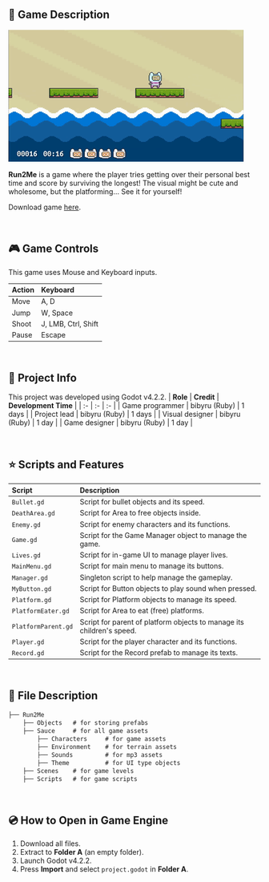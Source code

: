 ## 📔 Game Description
![Image of Run2Me main menu](https://github.com/bibyru/bibyru/blob/main/Gifs/Run2Me.gif)

**Run2Me** is a game where the player tries getting over their personal best time and score by surviving the longest! The visual might be cute and wholesome, but the platforming... See it for yourself!

Download game [here](https://github.com/bibyru/Run2Me_gd/releases/).

<br/>

## 🎮 Game Controls
This game uses Mouse and Keyboard inputs.

| **Action** | **Keyboard** |
| :- | :- |
| Move | A, D |
| Jump | W, Space |
| Shoot | J, LMB, Ctrl, Shift |
| Pause | Escape |

<br/>

## 📝 Project Info
This project was developed using Godot v4.2.2.
| **Role** | **Credit** | **Development Time** |
| :- | :- | :- |
| Game programmer | bibyru (Ruby) | 1 days |
| Project lead | bibyru (Ruby) | 1 days |
| Visual designer | bibyru (Ruby) | 1 day |
| Game designer | bibyru (Ruby) | 1 day |

<br/>

## ⭐ Scripts and Features
| **Script** | **Description** |
| :- | :- |
| `Bullet.gd` | Script for bullet objects and its speed. |
| `DeathArea.gd` | Script for Area to free objects inside. |
| `Enemy.gd` | Script for enemy characters and its functions. |
| `Game.gd` | Script for the Game Manager object to manage the game. |
| `Lives.gd` | Script for in-game UI to manage player lives. |
| `MainMenu.gd` | Script for main menu to manage its buttons. |
| `Manager.gd` | Singleton script to help manage the gameplay. |
| `MyButton.gd` | Script for Button objects to play sound when pressed. |
| `Platform.gd` | Script for Platform objects to manage its speed. |
| `PlatformEater.gd` | Script for Area to eat (free) platforms. |
| `PlatformParent.gd` | Script for parent of platform objects to manage its children's speed. |
| `Player.gd` | Script for the player character and its functions. |
| `Record.gd` | Script for the Record prefab to manage its texts. |

<br/>

## 📁 File Description
```
├── Run2Me
    ├── Objects   # for storing prefabs
    ├── Sauce     # for all game assets
        ├── Characters     # for game assets
        ├── Environment    # for terrain assets
        ├── Sounds         # for mp3 assets
        ├── Theme          # for UI type objects
    ├── Scenes    # for game levels
    ├── Scripts   # for game scripts
```

<br/>

## 💿 How to Open in Game Engine
1. Download all files.
2. Extract to **Folder A** (an empty folder).
3. Launch Godot v4.2.2.
4. Press **Import** and select `project.godot` in **Folder A**.
